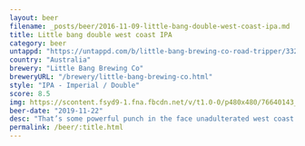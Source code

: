 ```yaml
---
layout: beer
filename: _posts/beer/2016-11-09-little-bang-double-west-coast-ipa.md
title: Little bang double west coast IPA
category: beer
untappd: "https://untappd.com/b/little-bang-brewing-co-road-tripper/3328910"
country: "Australia"
brewery: "Little Bang Brewing Co"
breweryURL: "/brewery/little-bang-brewing-co.html"
style: "IPA - Imperial / Double"
score: 8.5
img: https://scontent.fsyd9-1.fna.fbcdn.net/v/t1.0-0/p480x480/76640143_10157643863933745_7568470152149204992_o.jpg?_nc_cat=104&_nc_sid=e007fa&_nc_ohc=4_8_DsXKReIAX_yyiFA&_nc_ht=scontent.fsyd9-1.fna&tp=6&oh=a40a39edcac03198546ba2004a0b5029&oe=5F966629
beer-date: "2019-11-22"
desc: "That’s some powerful punch in the face unadulterated west coast hops. Don’t see this much lately so it’s a refreshing change"
permalink: /beer/:title.html
---
```

